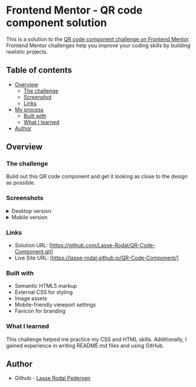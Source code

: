 # Frontend Mentor - QR code component solution

This is a solution to the [QR code component challenge on Frontend Mentor](https://www.frontendmentor.io/challenges/qr-code-component-iux_sIO_H). Frontend Mentor challenges help you improve your coding skills by building realistic projects. 

## Table of contents

- [Overview](#overview)
  - [The challenge](#the-challenge)
  - [Screenshot](#screenshot)
  - [Links](#links)
- [My process](#my-process)
  - [Built with](#built-with)
  - [What I learned](#what-i-learned)
- [Author](#author)

## Overview

### The challenge

Build out this QR code component and get it looking as close to the design as possible.

### Screenshots

<details>
  <summary>Desktop version</summary>
  <img src="assets/screenshots/qr-preview-website.png" alt="Desktop version" width="600"/>
</details>

<details>
  <summary>Mobile version</summary>
  <img src="assets/screenshots/qr-preview-mobile.png" alt="Mobile version" width="300"/>
</details>

### Links

- Solution URL: [https://github.com/Lasse-Rodal/QR-Code-Component.git]
- Live Site URL: [https://lasse-rodal.github.io/QR-Code-Component/]

### Built with

- Semantic HTML5 markup
- External CSS for styling
- Image assets
- Mobile-friendly viewport settings
- Favicon for branding

### What I learned

This challenge helped me practice my CSS and HTML skills. Additionally, I gained experience in writing README.md files and using GitHub.

## Author

- Github - [Lasse Rodal Pedersen](https://github.com/Lasse-Rodal?tab=repositories)
